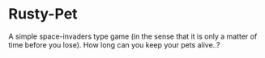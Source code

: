 # Rusty-Pet
A simple space-invaders type game (in the sense that it is only a matter of time before you lose). How long can you keep your pets alive..?
